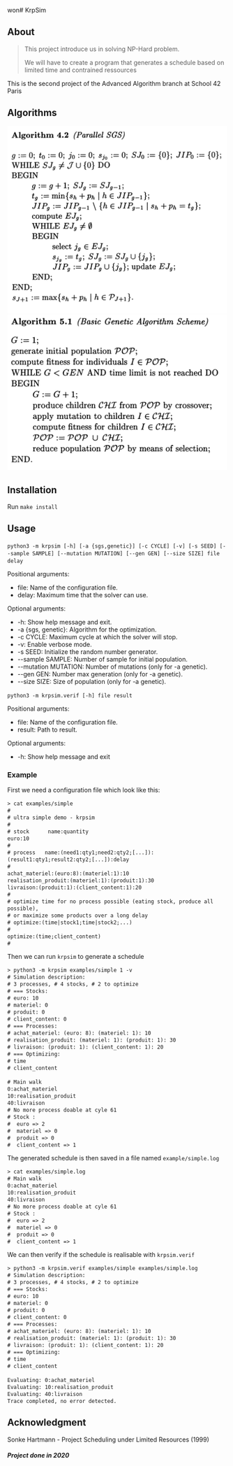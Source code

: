 won# KrpSim

About
-----
>This project introduce us in solving NP-Hard problem.
>
>We will have to create a program that generates a schedule based on limited time and contrained ressources

This is the second project of the Advanced Algorithm branch at School 42 Paris

Algorithms
----------
<img src="./images/Parallel_SGS.png"/>
<img src="./images/Genetic_Algorithm_Scheme.png"/>

Installation
------------
Run `make install`

Usage
-----
`python3 -m krpsim [-h] [-a {sgs,genetic}] [-c CYCLE] [-v] [-s SEED] [--sample SAMPLE] [--mutation MUTATION] [--gen GEN] [--size SIZE] file delay`

Positional arguments:
  * file: Name of the configuration file.
  * delay: Maximum time that the solver can use.

Optional arguments:
  * -h: Show help message and exit.
  * -a {sgs, genetic}: Algorithm for the optimization.
  * -c CYCLE: Maximum cycle at which the solver will stop.
  * -v: Enable verbose mode.
  * -s SEED: Initialize the random number generator.
  * --sample SAMPLE: Number of sample for initial population.
  * --mutation MUTATION: Number of mutations (only for -a genetic).
  * --gen GEN: Number max generation (only for -a genetic).
  * --size SIZE: Size of population (only for -a genetic).


`python3 -m krpsim.verif [-h] file result`

Positional arguments:
  * file: Name of the configuration file.
  * result: Path to result.

Optional arguments:
  * -h: Show help message and exit

### Example

First we need a configuration file which look like this:
```
> cat examples/simple
#
# ultra simple demo - krpsim
#
# stock      name:quantity
euro:10
#
# process   name:(need1:qty1;need2:qty2;[...]):(result1:qty1;result2:qty2;[...]):delay
#
achat_materiel:(euro:8):(materiel:1):10
realisation_produit:(materiel:1):(produit:1):30
livraison:(produit:1):(client_content:1):20
#
# optimize time for no process possible (eating stock, produce all possible),
# or maximize some products over a long delay
# optimize:(time|stock1;time|stock2;...)
#
optimize:(time;client_content)
#
```
Then we can run `krpsim` to generate a schedule
```
> python3 -m krpsim examples/simple 1 -v
# Simulation description:
# 3 processes, # 4 stocks, # 2 to optimize
# === Stocks:
# euro: 10
# materiel: 0
# produit: 0
# client_content: 0
# === Processes:
# achat_materiel: (euro: 8): (materiel: 1): 10
# realisation_produit: (materiel: 1): (produit: 1): 30
# livraison: (produit: 1): (client_content: 1): 20
# === Optimizing:
# time
# client_content

# Main walk
0:achat_materiel
10:realisation_produit
40:livraison
# No more process doable at cyle 61
# Stock :
#  euro => 2
#  materiel => 0
#  produit => 0
#  client_content => 1
```
The generated schedule is then saved in a file named `example/simple.log`
```
> cat examples/simple.log
# Main walk
0:achat_materiel
10:realisation_produit
40:livraison
# No more process doable at cyle 61
# Stock :
#  euro => 2
#  materiel => 0
#  produit => 0
#  client_content => 1
```
We can then verify if the schedule is realisable with `krpsim.verif`
```
> python3 -m krpsim.verif examples/simple examples/simple.log
# Simulation description:
# 3 processes, # 4 stocks, # 2 to optimize
# === Stocks:
# euro: 10
# materiel: 0
# produit: 0
# client_content: 0
# === Processes:
# achat_materiel: (euro: 8): (materiel: 1): 10
# realisation_produit: (materiel: 1): (produit: 1): 30
# livraison: (produit: 1): (client_content: 1): 20
# === Optimizing:
# time
# client_content

Evaluating: 0:achat_materiel
Evaluating: 10:realisation_produit
Evaluating: 40:livraison
Trace completed, no error detected.
```

Acknowledgment
--------------
Sonke Hartmann - Project Scheduling under Limited Resources (1999)

##### Project done in 2020
